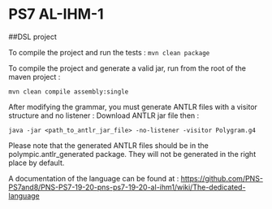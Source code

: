 # PS7 AL-IHM-1

##DSL project   

To compile the project and run the tests :
`mvn clean package`

To compile the project and generate a valid jar, run from the root of the maven project : 

`mvn clean compile assembly:single`

After modifying the grammar, you must generate ANTLR files with a visitor structure and no listener : 
Download ANTLR jar file then : 

`java -jar <path_to_antlr_jar_file> -no-listener -visitor Polygram.g4`

Please note that the generated ANTLR files should be in the polympic.antlr_generated package. They will not be generated in the right place by default.

A documentation of the language can be found at :
https://github.com/PNS-PS7and8/PNS-PS7-19-20-pns-ps7-19-20-al-ihm1/wiki/The-dedicated-language
